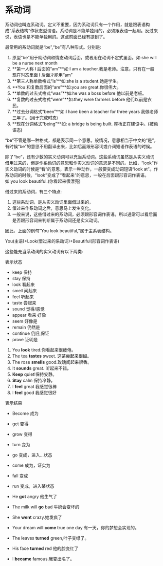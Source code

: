 # 系动词

系动词也叫连系动词。定义不重要，因为系动词只有一个作用，就是跟表语构成“系表结构”作状态型谓语。系动词是不能单独用的，必须跟表语一起用。反过来说，表语也是不能单独用的。这点前面已经有提到了。

最常用的系动词就是“be”,“be”有八种形式。分别是:

1. 原型“be”用于助动词和情态动词后面，或者用在动词不定式里面。如:she will be a nurse next month
2. **第一人称 I 后面的“am”**如:I am a teacher.我是老师。注意，只有在一般现在时态里面 I 后面才能用“am”
3. **第三人称单数格式“is’**如:she is a student.她是学生。
4. **You 和复数后面的“are”**如:you are great.你很伟大。
5. **单数的过去式格式“was”**如:he was a boss before 他以前是老板。
6. **复数的过去式格式“were”**如:they were farmers before 他们以前是农民。
7. **过去分词格式“been”**如:I have been a teacher for three years 我做老师三年了。(用于完成时态)
8. **现在分词格式“being”**如: a bridge is being built. 座桥正在建设中。(被动语态)

“be”不管是哪一种格式，都是表示同一个意思。般情况，意思相当于中文的“是”，有时候“be”的意思不用翻译出来，比如后面跟形容词或介词短语作表语的时候。

除了“be”，还有少数的实义动词可以充当系动词。这些系动词虽然是从实义动词借用过来的，但是作系动词的意思和作实义动词的意思是不同的。比如，“look”作实义动词的时候是“看”的意思，表示一种动作，一般要变成动词短语“look at”。作系动词的时候，“look”变成了“看起来”的意思，一般在后面跟形容词作表语。如:you look beautiful.(你看起来很漂亮)

借过来的系动词，有三个特点:

1. 这些系动词，是从实义动词里面借过来的，
2. 借过来作系动词之后，意思马上发生变化。
3. 一般来说，这些借过来的系动词，必须跟形容词作表语。所以通常可以看后面是否跟形容词来判断属于系动词还是实义动词。

因此，上面的例句“You look beautiful,”属于主系表结构。

You(主语)+Look(借过来的系动词)+Beautiful(形容词作表语)

这些能充当系动词的实义动词有以下两类:

表示状态

- keep 保持
- stay 保持
- look 看起来
- smell 闻起来
- feel 听起来
- taste 尝起来
- sound 觉得/感觉
- appear 看来 好像
- seem 好像是
- remain 仍然是
- continue 仍旧,保证
- prove 证明是

1. You **look** tired.你看起来很疲倦。
2. The tea **tastes** sweet. 这茶尝起来很甜。
3. The rose **smells** good.玫瑰闻起来很香。
4. It **sounds** great. 听起来不错。
5. **Keep** quiet!保持安静。
6. **Stay** calm 保持冷静。
7. I **feel** great 我感觉很棒
8. I **feel** good 我感觉很好

表示结果

- Become 成为
- get 变得
- grow 变得
- turn 变为
- go 变成，进入...状态
- come 成为，证实为
- fall 变成
- run 变成，进入某状态

- He **got** angry 他生气了
- The milk will **go** bad 牛奶会变坏的
- She **went** crazy.她发疯了
- Your dream will **come** true one day 有一天，你的梦想会实现的。
- The leaves **turned** green,叶子变绿了。
- His face **turned** red 他的脸变红了
- I **became** famous.我变出名了。
